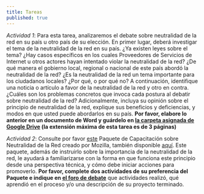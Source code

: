 ```yaml
---
title: Tareas
published: true
---
```


*Actividad 1*: Para esta tarea, analizaremos el debate sobre neutralidad de la red en su país u otro país de su elección. En primer lugar, deberá investigar el tema de la neutralidad de la red en su país. ¿Ya existen leyes sobre el tema? ¿Hay casos específicos en los cuales Proveedores de Servicios de Internet u otros actores hayan intentado violar la neutralidad de la red? ¿De qué manera el gobierno local, regional o nacional de este país abordó la neutralidad de la red? ¿Es la neutralidad de la red un tema importante para los ciudadanos locales? ¿Por qué, o por qué no? A continuación, identifique una noticia o artículo a favor de la neutralidad de la red y otro en contra. ¿Cuáles son los problemas concretos que invoca cada postura al debatir sobre neutralidad de la red? Adicionalmente, incluya su opinión sobre el principio de neutralidad de la red, explique sus beneficios y deficiencias, y modos en que usted puede abordarlos en su país. **Por favor, elabore lo anterior en un documento de Word y guárdelo en <a href="https://drive.google.com/open?id=0BwHOpDi7VlbbY0ZTLUhGWHUxczQ&authuser=0" target="_blank">la carpeta asignada de Google Drive</a> (la extensión máxima de esta tarea es de 3 páginas)**

*Actividad 2*: Consulte por favor <a href="https://keyboardkat.makes.org/thimble/LTQzNjIwNzM2MA==/net-neutrality-teaching-kit" target="_blank">este</a> Paquete de Capacitación sobre Neutralidad de la Red creado por Mozilla, también disponible <a href="https://melissa.makes.org/thimble/MzUzMTA4MjI0/la-neutralidad-en-la-red" target="_blank">aquí</a>. Este paquete, además de instruirlo sobre la importancia de la neutralidad de la red, le ayudará a familiarizarse con la forma en que funciona este principio desde una perspectiva técnica, y cómo debe iniciar acciones para promoverlo. **Por favor, complete dos actividades de su preferencia del Paquete e indique en <a href="http://discourse.p2pu.org/c/internet-abierto" target="_blank">el foro de debate</a>** que actividades realizó, qué aprendió en el proceso y/o una descripción de su proyecto terminado. 
